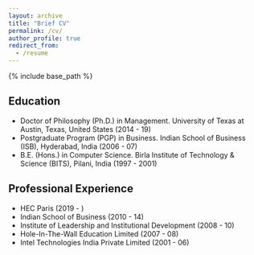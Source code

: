 ```yaml
---
layout: archive
title: "Brief CV"
permalink: /cv/
author_profile: true
redirect_from:
  - /resume
---
```


{% include base_path %}

## Education
  * Doctor of Philosophy (Ph.D.) in Management. University of Texas at Austin, Texas, United States (2014 - 19)
  * Postgraduate Program (PGP) in Business. Indian School of Business (ISB), Hyderabad, India (2006 - 07)
  * B.E. (Hons.) in Computer Science. Birla Institute of Technology & Science (BITS), Pilani, India (1997 - 2001)

## Professional Experience
  * HEC Paris (2019 - )
  * Indian School of Business (2010 - 14)
  * Institute of Leadership and Institutional Development (2008 - 10)
  * Hole-In-The-Wall Education Limited (2007 - 08)
  * Intel Technologies India Private Limited (2001 - 06)
